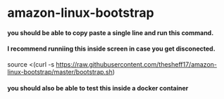 # amazon-linux-bootstrap

#### you should be able to copy paste a single line and run this command.
#### I recommend runniing this inside screen in case you get disconected.

source <(curl -s https://raw.githubusercontent.com/thesheff17/amazon-linux-bootstrap/master/bootstrap.sh)

#### you should also be able to test this inside a docker container

